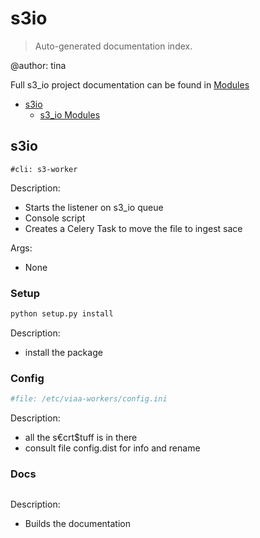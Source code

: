 # s3io

> Auto-generated documentation index.

@author: tina

Full s3_io project documentation can be found in [Modules](MODULES.md#s3_io-modules)

- [s3io](#s3io)
  - [s3_io Modules](MODULES.md#s3_io-modules)

## s3io
```console
#cli: s3-worker
```
Description:

- Starts the listener on s3_io queue
- Console script
- Creates a Celery Task to move the file to ingest sace

Args:

- None

### Setup
```python
python setup.py install 
```
Description:

- install the package

### Config
```python
#file: /etc/viaa-workers/config.ini 
```
Description:

- all the s€crt$tuff is in there
- consult file config.dist for info and rename 

### Docs
```todo
```
Description:

- Builds the documentation
